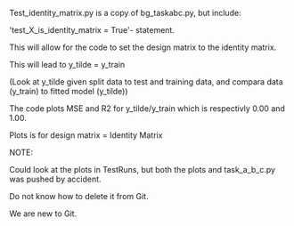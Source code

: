 Test_identity_matrix.py is a copy of bg_taskabc.py, but include:

'test_X_is_identity_matrix = True'- statement. 

This will allow for the code to set the design matrix to the identity matrix.

This will lead to y_tilde = y_train

(Look at y_tilde given split data to test and training data, and compara data (y_train) to fitted model (y_tilde))

The code plots MSE and R2 for y_tilde/y_train which is respectivly 0.00 and 1.00.

Plots is for design matrix = Identity Matrix 

NOTE:

Could look at the plots in TestRuns, but both the plots and task_a_b_c.py was pushed by accident. 

Do not know how to delete it from Git. 

We are new to Git.
